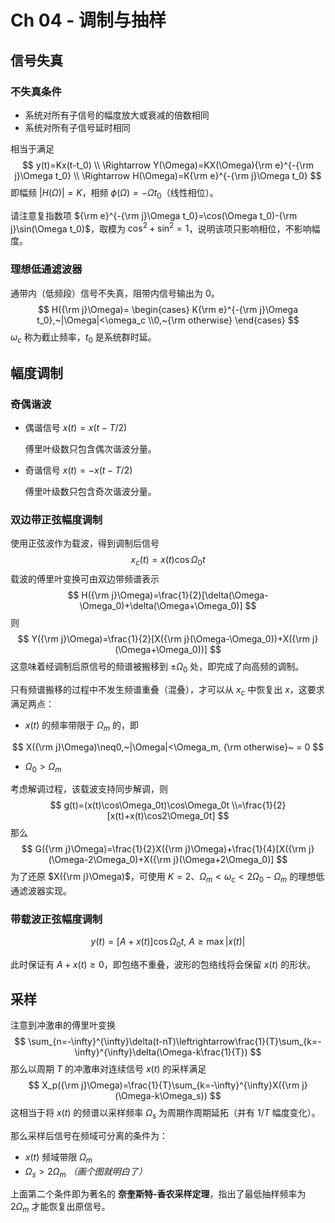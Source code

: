 # Ch 04 - 调制与抽样

## 信号失真

### 不失真条件

- 系统对所有子信号的幅度放大或衰减的倍数相同
- 系统对所有子信号延时相同

相当于满足
$$
y(t)=Kx(t-t_0)
\\ \Rightarrow Y(\Omega)=KX(\Omega){\rm e}^{-{\rm j}\Omega t_0}
\\ \Rightarrow H(\Omega)=K{\rm e}^{-{\rm j}\Omega t_0}
$$
即幅频 $|H(\Omega)|=K$，相频 $\phi(\Omega)=-\Omega t_0$（线性相位）。

请注意复指数项 ${\rm e}^{-{\rm j}\Omega t_0}=\cos(\Omega t_0)-{\rm j}\sin(\Omega t_0)$，取模为 $\cos^2+\sin^2=1$，说明该项只影响相位，不影响幅度。

### 理想低通滤波器

通带内（低频段）信号不失真，阻带内信号输出为 0。
$$
H({\rm j}\Omega)=
\begin{cases}
K{\rm e}^{-{\rm j}\Omega t_0},~|\Omega|<\omega_c
\\0,~{\rm otherwise}
\end{cases}
$$
$\omega_c$ 称为截止频率，$t_0$ 是系统群时延。

## 幅度调制

### 奇偶谐波

- 偶谐信号 $x(t)=x(t-T/2)$

  傅里叶级数只包含偶次谐波分量。

- 奇谐信号 $x(t)=-x(t-T/2)$

  傅里叶级数只包含奇次谐波分量。

### 双边带正弦幅度调制

使用正弦波作为载波，得到调制后信号
$$
x_c(t)=x(t)\cos\Omega_0t
$$
载波的傅里叶变换可由双边带频谱表示
$$
H({\rm j}\Omega)=\frac{1}{2}[\delta(\Omega-\Omega_0)+\delta(\Omega+\Omega_0)]
$$
则
$$
Y({\rm j}\Omega)=\frac{1}{2}[X({\rm j}(\Omega-\Omega_0))+X({\rm j}(\Omega+\Omega_0))]
$$
这意味着经调制后原信号的频谱被搬移到 $\pm\Omega_0$ 处，即完成了向高频的调制。

只有频谱搬移的过程中不发生频谱重叠（混叠），才可以从 $x_c$ 中恢复出 $x$，这要求满足两点：

- $x(t)$ 的频率带限于 $\Omega_m$ 的，即

$$
X({\rm j}\Omega)\neq0,~|\Omega|<\Omega_m, {\rm otherwise}~ = 0
$$

- $\Omega_0>\Omega_m$

考虑解调过程，该载波支持同步解调，则
$$
g(t)=(x(t)\cos\Omega_0t)\cos\Omega_0t
\\=\frac{1}{2}[x(t)+x(t)\cos2\Omega_0t]
$$
那么
$$
G({\rm j}\Omega)=\frac{1}{2}X({\rm j}\Omega)+\frac{1}{4}[X({\rm j}(\Omega-2\Omega_0)+X({\rm j}(\Omega+2\Omega_0)]
$$
为了还原 $X({\rm j}\Omega)$，可使用 $K=2$、$\Omega_m<\omega_c<2\Omega_0-\Omega_m$ 的理想低通滤波器实现。


### 带载波正弦幅度调制

$$
y(t)=[A+x(t)]\cos\Omega_0t,~A\ge\max|x(t)|
$$

此时保证有 $A+x(t)\ge0$，即包络不重叠，波形的包络线将会保留 $x(t)$ 的形状。

## 采样

注意到冲激串的傅里叶变换
$$
\sum_{n=-\infty}^{\infty}\delta(t-nT)\leftrightarrow\frac{1}{T}\sum_{k=-\infty}^{\infty}\delta(\Omega-k\frac{1}{T})
$$
那么以周期 $T$ 的冲激串对连续信号 $x(t)$ 的采样满足
$$
X_p({\rm j}\Omega)=\frac{1}{T}\sum_{k=-\infty}^{\infty}X({\rm j}(\Omega-k\Omega_s))
$$
这相当于将 $x(t)$ 的频谱以采样频率 $\Omega_s$ 为周期作周期延拓（并有 $1/T$ 幅度变化）。

那么采样后信号在频域可分离的条件为：

- $x(t)$ 频域带限 $\Omega_m$
- $\Omega_s>2\Omega_m$ *（画个图就明白了）*

上面第二个条件即为著名的 **奈奎斯特-香农采样定理**，指出了最低抽样频率为 $2\Omega_m$ 才能恢复出原信号。
